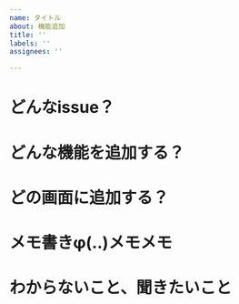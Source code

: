 ```yaml
---
name: タイトル
about: 機能追加
title: ''
labels: ''
assignees: ''

---
```


# どんなissue？

# どんな機能を追加する？

# どの画面に追加する？

# メモ書きφ(..)メモメモ

# わからないこと、聞きたいこと

